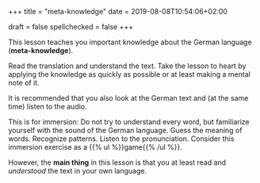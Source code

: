 +++
title = "meta-knowledge"
date = 2019-08-08T10:54:06+02:00

draft = false
spellchecked = false
+++

This lesson teaches you important knowledge about the German language (**meta-knowledge**).

Read the translation and understand the text. Take the lesson to heart by applying the knowledge as quickly as possible or at least making a mental note of it.

It is recommended that you also look at the German text and (at the same time) listen to the audio.

This is for immersion: Do not try to understand every word, but familiarize yourself with the sound of the German language. Guess the meaning of words. Recognize patterns. Listen to the pronunciation. Consider this immersion exercise as a {{% ul %}}game{{% /ul %}}.

However, the **main thing** in this lesson is that you at least read and *understood* the text in your own language.